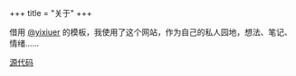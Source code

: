 +++
title = "关于"
+++

借用 [@yixiuer](https://github.com/yixiuer) 的模板，我使用了这个网站，作为自己的私人园地，想法、笔记、情绪……

[源代码](https://github.com/tianheg/self)

<div id="cusdis"
  data-host="https://cusdis.com"
  data-app-id="e7a43904-a886-4554-b3d0-bca3d31ab73d"
  data-page-id="{{ PAGE_ID }}"
  data-page-url="{{ PAGE_URL }}"
  data-page-title="{{ PAGE_TITLE }}"
>
<script async src="https://cusdis.com/js/cusdis.es.js"></script>
